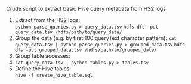 Crude script to extract basic Hive query metadata from HS2 logs

1.  Extract from the HS2 logs:<br/>
```python parse_queries.py > query_data.tsv```
```hdfs dfs -put query_data.tsv /hdfs/path/to/query_data/```
2.  Group the data (e.g. by first 100 queryText character pattern):
```cat query_data.tsv | python parse_queries.py > grouped_data.tsv```
```hdfs dfs -put grouped_data.tsv /hdfs/path/to/grouped_data/```
3.  Group table accesses:
4.  ```cat query_data.tsv | python tables.py > tables.tsv```
5.  Define the Hive tables:<br/>
```hive -f create_hive_table.sql```

